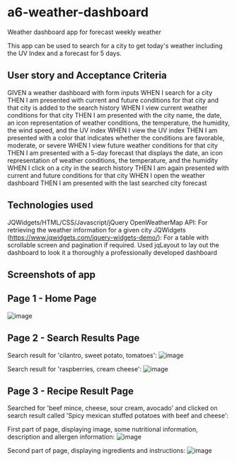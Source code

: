 # a6-weather-dashboard
Weather dashboard app for forecast weekly weather

This app can be used to search for a city to get today's weather including the UV Index and a forecast for 5 days. 

## User story and Acceptance Criteria
GIVEN a weather dashboard with form inputs
WHEN I search for a city
THEN I am presented with current and future conditions for that city and that city is added to the search history
WHEN I view current weather conditions for that city
THEN I am presented with the city name, the date, an icon representation of weather conditions, the temperature, the humidity, the wind speed, and the UV index
WHEN I view the UV index
THEN I am presented with a color that indicates whether the conditions are favorable, moderate, or severe
WHEN I view future weather conditions for that city
THEN I am presented with a 5-day forecast that displays the date, an icon representation of weather conditions, the temperature, and the humidity
WHEN I click on a city in the search history
THEN I am again presented with current and future conditions for that city
WHEN I open the weather dashboard
THEN I am presented with the last searched city forecast


## Technologies used
JQWidgets/HTML/CSS/Javascript/jQuery
OpenWeatherMap API: For retrieving the weather information for a given city
JQWidgets (https://www.jqwidgets.com/jquery-widgets-demo/): For a table with scrollable screen and pagination if required.
Used jqLayout to lay out the dashboard to look it a thoroughly a professionally developed dashboard

## Screenshots of app
## Page 1 - Home Page
![image](https://user-images.githubusercontent.com/60428536/78344908-c703d100-75e8-11ea-8098-ae3e35d08940.png)

## Page 2 - Search Results Page
Search result for 'cilantro, sweet potato, tomatoes':
![image](https://user-images.githubusercontent.com/60428536/78345400-59a47000-75e9-11ea-8219-e4bd47b13c76.png)

Search result for 'raspberries, cream cheese':
![image](https://user-images.githubusercontent.com/60428536/78345611-95d7d080-75e9-11ea-9e06-224712a9bbbd.png)

## Page 3 - Recipe Result Page
Searched for 'beef mince, cheese, sour cream, avocado' and clicked on search result called 'Spicy mexican stuffed potatoes with beef and cheese':

First part of page, displaying image, some nutritional information, description and allergen information:
![image](https://user-images.githubusercontent.com/60428536/78345822-e6e7c480-75e9-11ea-8484-2c2bd897fdda.png)

Second part of page, displaying ingredients and instructions:
![image](https://user-images.githubusercontent.com/60428536/78346099-4645d480-75ea-11ea-952b-2cff7288384e.png)


